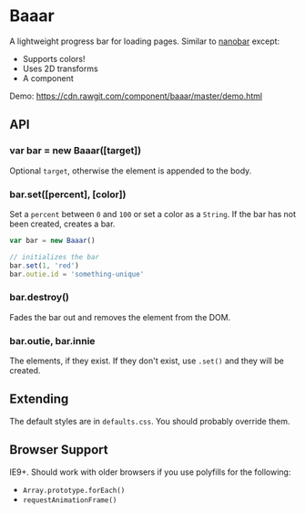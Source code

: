 
# Baaar

A lightweight progress bar for loading pages.
Similar to [nanobar](http://nanobar.micronube.com) except:

- Supports colors!
- Uses 2D transforms
- A component

Demo: https://cdn.rawgit.com/component/baaar/master/demo.html

## API

### var bar = new Baaar([target])

Optional `target`, otherwise the element is appended to the body.

### bar.set([percent], [color])

Set a `percent` between `0` and `100` or set a color as a `String`.
If the bar has not been created, creates a bar.

```js
var bar = new Baaar()

// initializes the bar
bar.set(1, 'red')
bar.outie.id = 'something-unique'
```

### bar.destroy()

Fades the bar out and removes the element from the DOM.

### bar.outie, bar.innie

The elements, if they exist.
If they don't exist, use `.set()` and they will be created.

## Extending

The default styles are in `defaults.css`.
You should probably override them.

## Browser Support

IE9+.
Should work with older browsers if you use polyfills for the following:

- `Array.prototype.forEach()`
- `requestAnimationFrame()`
